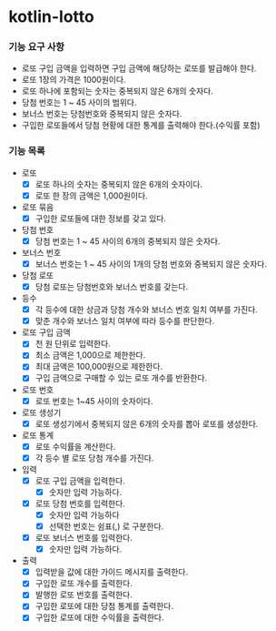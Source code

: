 # kotlin-lotto

### 기능 요구 사항

- 로또 구입 금액을 입력하면 구입 금액에 해당하는 로또를 발급해야 한다.
- 로또 1장의 가격은 1000원이다.
- 로또 하나에 포함되는 숫자는 중복되지 않은 6개의 숫자다.
- 당첨 번호는 1 ~ 45 사이의 범위다.
- 보너스 번호는 당첨번호와 중복되지 않은 숫자다.
- 구입한 로또들에서 당첨 현황에 대한 통계를 출력해야 한다.(수익률 포함)

### 기능 목록

- 로또
    - [x] 로또 하나의 숫자는 중복되지 않은 6개의 숫자이다.
    - [x] 로또 한 장의 금액은 1,000원이다.
- 로또 묶음
    - [x] 구입한 로또들에 대한 정보를 갖고 있다.
- 당첨 번호
    - [x] 당첨 번호는 1 ~ 45 사이의 6개의 중복되지 않은 숫자다.
- 보너스 번호
    - [x] 보너스 번호는 1 ~ 45 사이의 1개의 당첨 번호와 중복되지 않은 숫자다.
- 당첨 로또
    - [x] 당첨 로또는 당첨번호와 보너스 번호를 갖는다.
- 등수
    - [x] 각 등수에 대한 상금과 당첨 개수와 보너스 번호 일치 여부를 가진다.
    - [x] 맞춘 개수와 보너스 일치 여부에 따라 등수를 판단한다.
- 로또 구입 금액
    - [x] 천 원 단위로 입력한다.
    - [x] 최소 금액은 1,000으로 제한한다.
    - [x] 최대 금액은 100,000원으로 제한한다.
    - [x] 구입 금액으로 구매할 수 있는 로또 개수를 반환한다.
- 로또 번호
    - [x] 로또 번호는 1~45 사이의 숫자이다.
- 로또 생성기
    - [x] 로또 생성기에서 중복되지 않은 6개의 숫자를 뽑아 로또를 생성한다.
- 로또 통계
    - [x] 로또 수익률을 계산한다.
    - [x] 각 등수 별 로또 당첨 개수를 가진다.
- 입력
    - [x] 로또 구입 금액을 입력한다.
        - [x] 숫자만 입력 가능하다.
    - [x] 로또 당첨 번호를 입력한다.
        - [x] 숫자만 입력 가능하다
        - [x] 선택한 번호는 쉼표(,) 로 구분한다.
    - [x] 로또 보너스 번호를 입력한다.
        - [x] 숫자만 입력 가능하다.
- 출력
    - [x] 입력받을 값에 대한 가이드 메시지를 출력한다.
    - [x] 구입한 로또 개수를 출력한다.
    - [x] 발행한 로또 번호를 출력한다.
    - [x] 구입한 로또에 대한 당첨 통계를 출력한다.
    - [x] 구입한 로또에 대한 수익률을 출력한다.